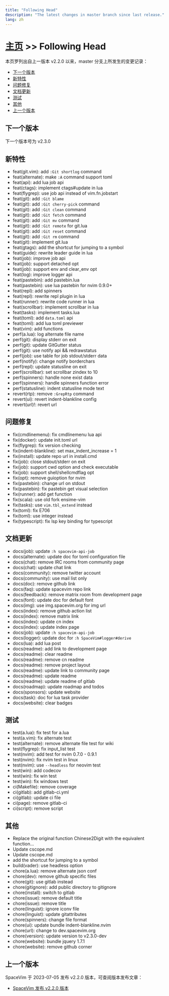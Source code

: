 ```yaml
---
title: "Following Head"
description: "The latest changes in master branch since last release."
lang: zh
---
```


# [主页](../) >> Following Head

本页罗列出自上一版本 v2.2.0 以来，master 分支上所发生的变更记录：

<!-- vim-markdown-toc GFM -->

- [下一个版本](#下一个版本)
- [新特性](#新特性)
- [问题修复](#问题修复)
- [文档更新](#文档更新)
- [测试](#测试)
- [其他](#其他)
- [上一个版本](#上一个版本)

<!-- vim-markdown-toc -->

## 下一个版本

下一个版本号为 v2.3.0

## 新特性

- feat(git.vim): add `:Git shortlog` command
- feat(alternate): make `:A` command support toml
- feat(api): add lua job api
- feat(ctags): implement ctags#update in lua
- feat(flygrep): use job api instead of vim.fn.jobstart
- feat(git): add `:Git blame`
- feat(git): add `:Git cherry-pick` command
- feat(git): add `:Git clean` command
- feat(git): add `:Git fetch` command
- feat(git): add `:Git mv` command
- feat(git): add `:Git remote` for git.lua
- feat(git): add `:Git reset` command
- feat(git): add `:Git rm` command
- feat(git): implement git.lua
- feat(gtags): add the shortcut for jumping to a symbol
- feat(guide): rewrite leader guide in lua
- feat(job): improve job api
- feat(job): support detached opt
- feat(job): support env and clear_env opt
- feat(log): improve logger api
- feat(pastebin): add pastebin.lua
- feat(pastebin): use lua pastebin for nvim 0.9.0+
- feat(repl): add spinners
- feat(repl): rewrite repl plugin in lua
- feat(runner): rewrite code runner in lua
- feat(scrollbar): implement scrollbar in lua
- feat(tasks): implement tasks.lua
- feat(toml): add `data.toml` api
- feat(toml): add lua toml previewer
- feat(vim): add functions
- perf(a.lua): log alternate file name
- perf(git): display stderr on exit
- perf(git): update GitGutter status
- perf(git): use notify api && redrawstatus
- perf(job): use table for job stdout/stderr data
- perf(notify): change notify borderchars
- perf(repl): update statusline on exit
- perf(scrollbar): set scrollbar zindex to 10
- perf(spinners): handle none exist data
- perf(spinners): handle spinners function error
- perf(statusline): indent statusline mode text
- revert(rtp): remove `:GrepRtp` command
- revert(ui): revert indent-blankline config
- revert(url)!: revert url

## 问题修复

- fix(cmdlinemenu): fix cmdlinemenu lua api
- fix(docker): update init.toml url
- fix(flygrep): fix version checking
- fix(indent-blankline): set max_indent_increase = 1
- fix(install): update repo url in install.cmd
- fix(job): close stdout/stderr on exit
- fix(job): support cwd option and check executable
- fix(job): support shell/shellcmdflag opt
- fix(opt): remove guioption  for nvim
- fix(pastebin): change url on stdout
- fix(pastebin): fix pastebin get visual selection
- fix(runner): add get function
- fix(scala): use old fork ensime-vim
- fix(tasks): use `vim.tbl_extend` instead
- fix(toml): fix E706
- fix(toml): use integer instead
- fix(typescript): fix lsp key binding for typescript

## 文档更新

- docs(job): update `:h spacevim-api-job`
- docs(alternate): update doc for toml configuration file
- docs(chat): remove IRC rooms from community page
- docs(chat): update chat link
- docs(community): remove twitter account
- docs(community): use mail list only
- docs(doc): remove github link
- docs(faq): update spacevim repo link
- docs(feedback): remove matrix room from development page
- docs(font): update doc for default font
- docs(img): use img.spacevim.org for img url
- docs(index): remove github action list
- docs(index): remove matrix link
- docs(index): update cn index
- docs(index): update index page
- docs(job): update `:h spacevim-api-job`
- docs(logger): update doc for `:h SpaceVim#logger#derive`
- docs(lua): add lua post
- docs(readme): add link to development page
- docs(readme): clear readme
- docs(readme): remove cn readme
- docs(readme): remove project layout
- docs(readme): update link to community page
- docs(readme): update readme
- docs(readme): update readme of gitlab
- docs(roadmap): update roadmap and todos
- docs(sponsors): update website
- docs(task): doc for lua task provider
- docs(website): clear badges

## 测试

- test(a.lua): fix test for a.lua
- test(a.vim): fix alternate test
- test(alternate): remove alternate file test for wiki
- test(flygrep): fix input_list test
- test(nvim): add test for nvim 0.7.0 - 0.9.1
- test(nvim): fix nvim test in linux
- test(nvim): use `--headless` for neovim test
- test(win): add codecov
- test(win): fix win test
- test(win): fix windows test
- ci(Makefile): remove coverage
- ci(gitlab): add gitlab-ci.yml
- ci(gitlab): update ci file
- ci(page): remove gitlab-ci
- ci(script): remove script

## 其他

- Replace the original function Chinese2Digit with the equivalent function...
- Update cscope.md
- Update cscope.md
- add the shortcut for jumping to a symbol
- build(vader): use headless option
- chore(a.lua): remove alternate json conf
- chore(dev): remove github specific files
- chore(git): use gitlab instead
- chore(gitignore): add public directory to gitignore
- chore(install): switch to gitlab
- chore(issue): remove default title
- chore(issue): remove title
- chore(linguist): ignore iconv file
- chore(linguist): update gitattributes
- chore(spinners): change file format
- chore(ui): update bundle indent-blankline.nvim
- chore(url): change to dev.spacevim.org
- chore(version): update version to v2.3.0-dev
- chore(website): bundle jquery 1.7.1
- chore(website): remove github corner

## 上一个版本

SpaceVim 于 2023-07-05 发布 v2.2.0 版本，可查阅版本发布文章：

- [SpaceVim 发布 v2.2.0 版本](https://spacevim.org/SpaceVim-release-v2.2.0/)
